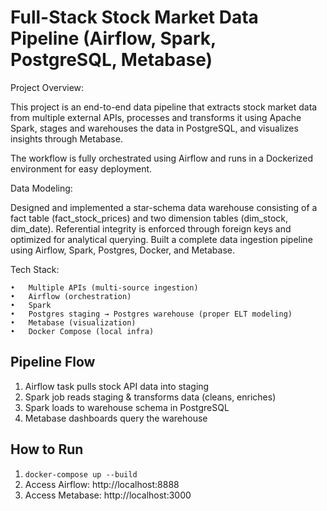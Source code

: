 
# Full-Stack Stock Market Data Pipeline (Airflow, Spark, PostgreSQL, Metabase)

Project Overview:

This project is an end-to-end data pipeline that extracts stock market data from multiple external APIs, processes and transforms it using Apache Spark, stages and warehouses the data in PostgreSQL, and visualizes insights through Metabase.

The workflow is fully orchestrated using Airflow and runs in a Dockerized environment for easy deployment.

Data Modeling:

Designed and implemented a star-schema data warehouse consisting of a fact table (fact_stock_prices) and two dimension tables (dim_stock, dim_date). Referential integrity is enforced through foreign keys and optimized for analytical querying. Built a complete data ingestion pipeline using Airflow, Spark, Postgres, Docker, and Metabase.


Tech Stack:

	•	Multiple APIs (multi-source ingestion)
	•	Airflow (orchestration)
	•	Spark 
	•	Postgres staging → Postgres warehouse (proper ELT modeling)
	•	Metabase (visualization)
	•	Docker Compose (local infra)

 ## Pipeline Flow
1. Airflow task pulls stock API data into staging
2. Spark job reads staging & transforms data (cleans, enriches)
3. Spark loads to warehouse schema in PostgreSQL
4. Metabase dashboards query the warehouse

## How to Run
1. `docker-compose up --build`
2. Access Airflow: http://localhost:8888
3. Access Metabase: http://localhost:3000
